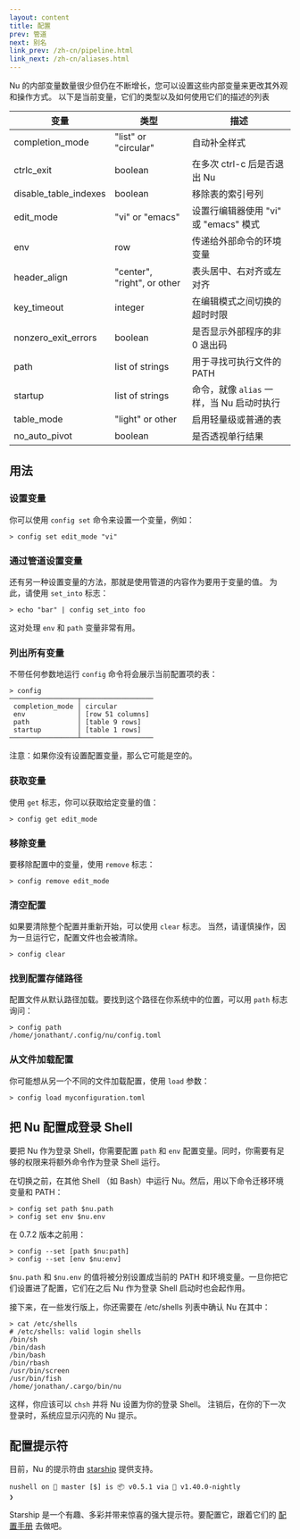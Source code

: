 ```yaml
---
layout: content
title: 配置
prev: 管道
next: 别名
link_prev: /zh-cn/pipeline.html
link_next: /zh-cn/aliases.html
---
```


Nu 的内部变量数量很少但仍在不断增长，您可以设置这些内部变量来更改其外观和操作方式。 以下是当前变量，它们的类型以及如何使用它们的描述的列表

| 变量                  | 类型                        | 描述                                      |
| --------------------- | --------------------------- | ----------------------------------------- |
| completion_mode       | "list" or "circular"        | 自动补全样式                              |
| ctrlc_exit            | boolean                     | 在多次 ctrl-c 后是否退出 Nu               |
| disable_table_indexes | boolean                     | 移除表的索引号列                          |
| edit_mode             | "vi" or "emacs"             | 设置行编辑器使用 "vi" 或 "emacs" 模式     |
| env                   | row                         | 传递给外部命令的环境变量                  |
| header_align          | "center", "right", or other | 表头居中、右对齐或左对齐                  |
| key_timeout           | integer                     | 在编辑模式之间切换的超时时限              |
| nonzero_exit_errors   | boolean                     | 是否显示外部程序的非 0 退出码             |
| path                  | list of strings             | 用于寻找可执行文件的 PATH                 |
| startup               | list of strings             | 命令，就像 `alias` 一样，当 Nu 启动时执行 |
| table_mode            | "light" or other            | 启用轻量级或普通的表                      |
| no_auto_pivot         | boolean                     | 是否透视单行结果                          |

## 用法

### 设置变量

你可以使用 `config set` 命令来设置一个变量，例如：

```
> config set edit_mode "vi"
```

### 通过管道设置变量

还有另一种设置变量的方法，那就是使用管道的内容作为要用于变量的值。 为此，请使用 `set_into` 标志：

```
> echo "bar" | config set_into foo
```

这对处理 `env` 和 `path` 变量非常有用。

### 列出所有变量

不带任何参数地运行 `config` 命令将会展示当前配置项的表：

```
> config
─────────────────┬──────────────────
 completion_mode │ circular
 env             │ [row 51 columns]
 path            │ [table 9 rows]
 startup         │ [table 1 rows]
─────────────────┴──────────────────
```

注意：如果你没有设置配置变量，那么它可能是空的。

### 获取变量

使用 `get` 标志，你可以获取给定变量的值：

```
> config get edit_mode
```

### 移除变量

要移除配置中的变量，使用 `remove` 标志：

```
> config remove edit_mode
```

### 清空配置

如果要清除整个配置并重新开始，可以使用 `clear` 标志。 当然，请谨慎操作，因为一旦运行它，配置文件也会被清除。

```
> config clear
```

### 找到配置存储路径

配置文件从默认路径加载。要找到这个路径在你系统中的位置，可以用 `path` 标志询问：

```
> config path
/home/jonathant/.config/nu/config.toml
```

### 从文件加载配置

你可能想从另一个不同的文件加载配置，使用 `load` 参数：

```
> config load myconfiguration.toml
```

## 把 Nu 配置成登录 Shell

要把 Nu 作为登录 Shell，你需要配置 `path` 和 `env` 配置变量。同时，你需要有足够的权限来将额外命令作为登录 Shell 运行。

在切换之前，在其他 Shell （如 Bash）中运行 Nu。然后，用以下命令迁移环境变量和 PATH：

```
> config set path $nu.path
> config set env $nu.env
```

在 0.7.2 版本之前用：

```
> config --set [path $nu:path]
> config --set [env $nu:env]
```

`$nu.path` 和 `$nu.env` 的值将被分别设置成当前的 PATH 和环境变量。一旦你把它们设置进了配置，它们在之后 Nu 作为登录 Shell 启动时也会起作用。

接下来，在一些发行版上，你还需要在 /etc/shells 列表中确认 Nu 在其中：

```
> cat /etc/shells
# /etc/shells: valid login shells
/bin/sh
/bin/dash
/bin/bash
/bin/rbash
/usr/bin/screen
/usr/bin/fish
/home/jonathan/.cargo/bin/nu
```

这样，你应该可以 `chsh` 并将 Nu 设置为你的登录 Shell。 注销后，在你的下一次登录时，系统应显示闪亮的 Nu 提示。

## 配置提示符

目前，Nu 的提示符由 [starship](https://github.com/starship/starship) 提供支持。

```
nushell on 📙 master [$] is 📦 v0.5.1 via 🦀 v1.40.0-nightly
❯
```

Starship 是一个有趣、多彩并带来惊喜的强大提示符。要配置它，跟着它们的 [配置手册](https://starship.rs/zh-CN/config/) 去做吧。

